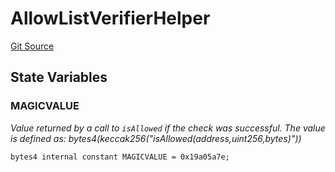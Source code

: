 # AllowListVerifierHelper
[Git Source](https://github.com/larrythecucumber321/protocol/blob/3222eb21fbb20ddd3d3fa2233072dfa96ea3e340/contracts/plugins/mocks/vendor/EasyAuction.sol)


## State Variables
### MAGICVALUE
*Value returned by a call to `isAllowed` if the check
was successful. The value is defined as:
bytes4(keccak256("isAllowed(address,uint256,bytes)"))*


```solidity
bytes4 internal constant MAGICVALUE = 0x19a05a7e;
```


